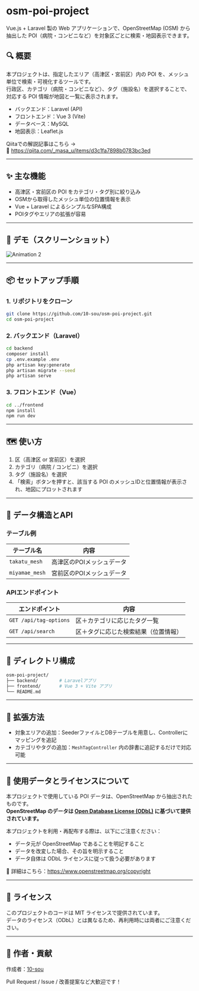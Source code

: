 # osm-poi-project

Vue.js + Laravel 製の Web アプリケーションで、OpenStreetMap (OSM) から抽出した POI（病院・コンビニなど）を対象区ごとに検索・地図表示できます。

## 🔍 概要

本プロジェクトは、指定したエリア（高津区・宮前区）内の POI を、メッシュ単位で検索・可視化するツールです。  
行政区、カテゴリ（病院・コンビニなど）、タグ（施設名）を選択することで、対応する POI 情報が地図と一覧に表示されます。

- バックエンド：Laravel (API)
- フロントエンド：Vue 3 (Vite)
- データベース：MySQL
- 地図表示：Leaflet.js

Qiitaでの解説記事はこちら →  
🔗 https://qiita.com/_masa_u/items/d3c1fa7898b0783bc3ed

---

## ✨ 主な機能

- 高津区・宮前区の POI をカテゴリ・タグ別に絞り込み
- OSMから取得したメッシュ単位の位置情報を表示
- Vue + Laravel によるシンプルなSPA構成
- POIタグやエリアの拡張が容易

---

## 🚀 デモ（スクリーンショット）
![Animation 2](https://github.com/user-attachments/assets/d676879d-1e98-4cce-817d-77bb29418692)

---

## 📦 セットアップ手順

### 1. リポジトリをクローン

```bash
git clone https://github.com/10-sou/osm-poi-project.git
cd osm-poi-project
```

### 2. バックエンド（Laravel）

```bash
cd backend
composer install
cp .env.example .env
php artisan key:generate
php artisan migrate --seed
php artisan serve
```

### 3. フロントエンド（Vue）

```bash
cd ../frontend
npm install
npm run dev
```

---

## 🗺️ 使い方

1. 区（高津区 or 宮前区）を選択
2. カテゴリ（病院 / コンビニ）を選択
3. タグ（施設名）を選択
4. 「検索」ボタンを押すと、該当する POI のメッシュIDと位置情報が表示され、地図にプロットされます

---

## 🧩 データ構造とAPI

### テーブル例

| テーブル名       | 内容                   |
|------------------|------------------------|
| `takatu_mesh`    | 高津区のPOIメッシュデータ |
| `miyamae_mesh`   | 宮前区のPOIメッシュデータ |

### APIエンドポイント

| エンドポイント             | 内容                           |
|----------------------------|--------------------------------|
| `GET /api/tag-options`     | 区＋カテゴリに応じたタグ一覧       |
| `GET /api/search`          | 区＋タグに応じた検索結果（位置情報） |

---

## 📂 ディレクトリ構成

```bash
osm-poi-project/
├── backend/        # Laravelアプリ
├── frontend/       # Vue 3 + Vite アプリ
└── README.md
```

---

## 🔧 拡張方法

- 対象エリアの追加：SeederファイルとDBテーブルを用意し、Controllerにマッピングを追記
- カテゴリやタグの追加：`MeshTagController` 内の辞書に追記するだけで対応可能

---

## 🧭 使用データとライセンスについて

本プロジェクトで使用している POI データは、OpenStreetMap から抽出されたものです。  
**OpenStreetMap のデータは [Open Database License (ODbL)](https://www.openstreetmap.org/copyright) に基づいて提供されています。**

本プロジェクトを利用・再配布する際は、以下にご注意ください：

- データ元が OpenStreetMap であることを明記すること
- データを改変した場合、その旨を明示すること
- データ自体は ODbL ライセンスに従って扱う必要があります

📌 詳細はこちら：https://www.openstreetmap.org/copyright

---

## 📝 ライセンス

このプロジェクトのコードは MIT ライセンスで提供されています。  
データのライセンス（ODbL）とは異なるため、再利用時には両者にご注意ください。

---

## 🙋 作者・貢献

作成者：[10-sou](https://github.com/10-sou)

Pull Request / Issue / 改善提案など大歓迎です！
